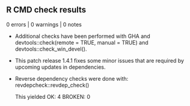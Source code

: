 ## R CMD check results

0 errors | 0 warnings | 0 notes

* Additional checks have been performed with GHA and devtools::check(remote = TRUE, manual = TRUE)
and devtools::check_win_devel().

* This patch release 1.4.1 fixes some minor issues that are required by upcoming 
updates in dependencies.

* Reverse dependency checks were done with:
    revdepcheck::revdep_check()
                      
  This yielded OK: 4 BROKEN: 0
